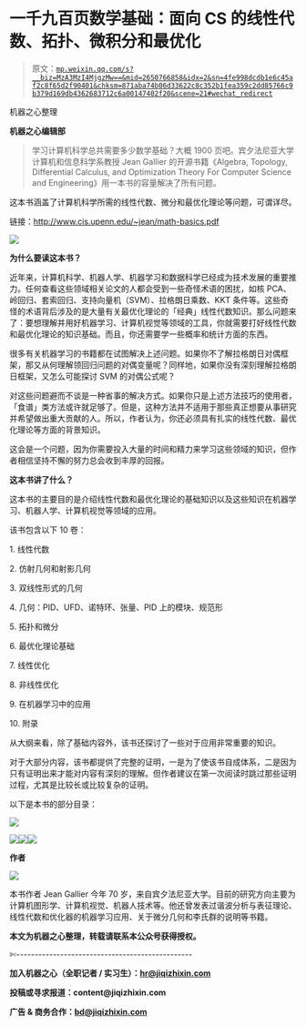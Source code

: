 # 一千九百页数学基础：面向 CS 的线性代数、拓扑、微积分和最优化

> 原文：[`mp.weixin.qq.com/s?__biz=MzA3MzI4MjgzMw==&mid=2650766858&idx=2&sn=4fe998dcdb1e6c45af2c8f65d2f90401&chksm=871aba74b06d33622c8c352b1fea359c2dd85766c9b379d169db4362683712c6a00147402f20&scene=21#wechat_redirect`](http://mp.weixin.qq.com/s?__biz=MzA3MzI4MjgzMw==&mid=2650766858&idx=2&sn=4fe998dcdb1e6c45af2c8f65d2f90401&chksm=871aba74b06d33622c8c352b1fea359c2dd85766c9b379d169db4362683712c6a00147402f20&scene=21#wechat_redirect)

机器之心整理

**机器之心编辑部**

> 学习计算机科学总共需要多少数学基础？大概 1900 页吧。宾夕法尼亚大学计算机和信息科学系教授 Jean Gallier 的开源书籍《Algebra, Topology, Differential Calculus, and Optimization Theory For Computer Science and Engineering》用一本书的容量解决了所有问题。

这本书涵盖了计算机科学所需的线性代数、微分和最优化理论等问题，可谓详尽。

链接：http://www.cis.upenn.edu/~jean/math-basics.pdf

![](img/a46f394aa1e653eb8ed2b5d9e9fd8d91.jpg)

**为什么要读这本书？**

近年来，计算机科学、机器人学、机器学习和数据科学已经成为技术发展的重要推力。任何查看这些领域相关论文的人都会受到一些奇怪术语的困扰，如核 PCA、岭回归、套索回归、支持向量机（SVM）、拉格朗日乘数、KKT 条件等。这些奇怪的术语背后涉及的是大量有关最优化理论的「经典」线性代数知识。那么问题来了：要想理解并用好机器学习、计算机视觉等领域的工具，你就需要打好线性代数和最优化理论的知识基础。而且，你还需要学一些概率和统计方面的东西。

很多有关机器学习的书籍都在试图解决上述问题。如果你不了解拉格朗日对偶框架，那又从何理解领回归问题的对偶变量呢？同样地，如果你没有深刻理解拉格朗日框架，又怎么可能探讨 SVM 的对偶公式呢？

对这些问题避而不谈是一种省事的解决方式。如果你只是上述方法技巧的使用者，「食谱」类方法或许就足够了。但是，这种方法并不适用于那些真正想要从事研究并希望做出重大贡献的人。所以，作者认为，你还必须具有扎实的线性代数、最优化理论等方面的背景知识。

这会是一个问题，因为你需要投入大量的时间和精力来学习这些领域的知识，但作者相信坚持不懈的努力总会收到丰厚的回报。

**这本书讲了什么？**

这本书的主要目的是介绍线性代数和最优化理论的基础知识以及这些知识在机器学习、机器人学、计算机视觉等领域的应用。

该书包含以下 10 卷：

1\. 线性代数

2\. 仿射几何和射影几何

3\. 双线性形式的几何

4\. 几何：PID、UFD、诺特环、张量、PID 上的模块、规范形

5\. 拓扑和微分

6\. 最优化理论基础

7\. 线性优化

8\. 非线性优化

9\. 在机器学习中的应用

10\. 附录

从大纲来看，除了基础内容外，该书还探讨了一些对于应用非常重要的知识。

对于大部分内容，该书都提供了完整的证明，一是为了使该书自成体系，二是因为只有证明出来才能对内容有深刻的理解。但作者建议在第一次阅读时跳过那些证明过程，尤其是比较长或比较复杂的证明。

以下是本书的部分目录：

![](img/ffebbb8a063335352c48a56f7a8b60aa.jpg)

![](img/2a98a430b1c9b1b6a02dbeca200b7421.jpg)![](img/f8f702f53d71f0332d16eb242f7bf858.jpg)![](img/39fa39708a08cb55f2ce62c199a4e210.jpg)

**作者**

![](img/a79781089bf1532d53145b1e323638f9.jpg)

本书作者 Jean Gallier 今年 70 岁，来自宾夕法尼亚大学。目前的研究方向主要为计算机图形学、计算机视觉、机器人技术等。他还曾发表过谐波分析与表征理论、线性代数和优化器的机器学习应用、关于微分几何和李氏群的说明等书籍。

****本文为机器之心整理，**转载请联系本公众号获得授权****。**

✄------------------------------------------------

**加入机器之心（全职记者 / 实习生）：hr@jiqizhixin.com**

**投稿或寻求报道：**content**@jiqizhixin.com**

**广告 & 商务合作：bd@jiqizhixin.com**